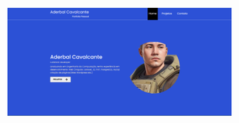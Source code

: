 ![Screenshot](https://github.com/adcavalcant/portfolio-adcavalcant-next/blob/main/public/images/portfolio-adcavalcant.png)
